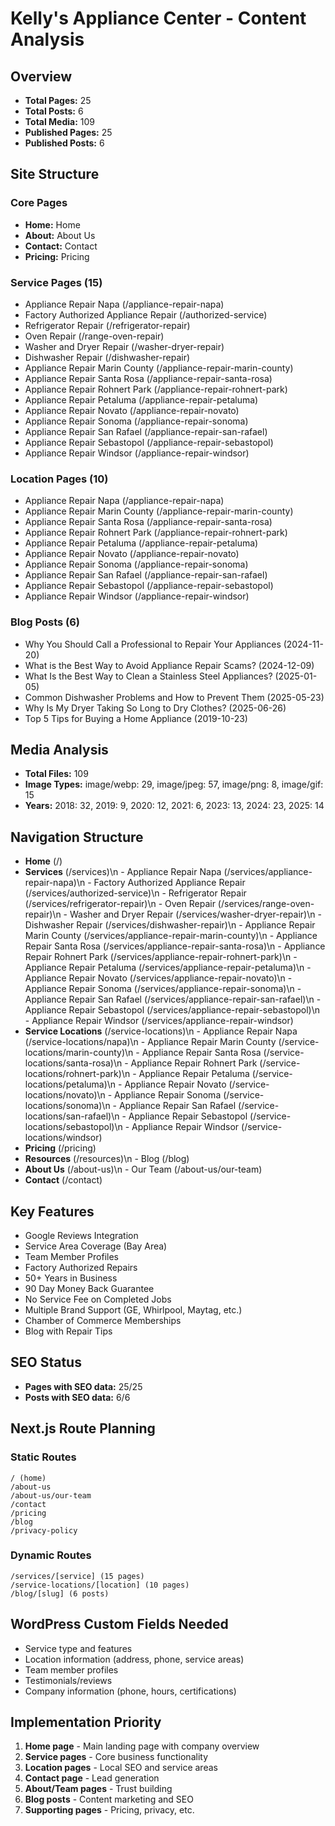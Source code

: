 # Kelly's Appliance Center - Content Analysis

## Overview
- **Total Pages:** 25
- **Total Posts:** 6
- **Total Media:** 109
- **Published Pages:** 25
- **Published Posts:** 6

## Site Structure

### Core Pages
- **Home:** Home
- **About:** About Us
- **Contact:** Contact
- **Pricing:** Pricing

### Service Pages (15)
- Appliance Repair Napa (/appliance-repair-napa)
- Factory Authorized Appliance Repair (/authorized-service)
- Refrigerator Repair (/refrigerator-repair)
- Oven Repair (/range-oven-repair)
- Washer and Dryer Repair (/washer-dryer-repair)
- Dishwasher Repair (/dishwasher-repair)
- Appliance Repair Marin County (/appliance-repair-marin-county)
- Appliance Repair Santa Rosa (/appliance-repair-santa-rosa)
- Appliance Repair Rohnert Park (/appliance-repair-rohnert-park)
- Appliance Repair Petaluma (/appliance-repair-petaluma)
- Appliance Repair Novato (/appliance-repair-novato)
- Appliance Repair Sonoma (/appliance-repair-sonoma)
- Appliance Repair San Rafael (/appliance-repair-san-rafael)
- Appliance Repair Sebastopol (/appliance-repair-sebastopol)
- Appliance Repair Windsor (/appliance-repair-windsor)

### Location Pages (10)
- Appliance Repair Napa (/appliance-repair-napa)
- Appliance Repair Marin County (/appliance-repair-marin-county)
- Appliance Repair Santa Rosa (/appliance-repair-santa-rosa)
- Appliance Repair Rohnert Park (/appliance-repair-rohnert-park)
- Appliance Repair Petaluma (/appliance-repair-petaluma)
- Appliance Repair Novato (/appliance-repair-novato)
- Appliance Repair Sonoma (/appliance-repair-sonoma)
- Appliance Repair San Rafael (/appliance-repair-san-rafael)
- Appliance Repair Sebastopol (/appliance-repair-sebastopol)
- Appliance Repair Windsor (/appliance-repair-windsor)

### Blog Posts (6)
- Why You Should Call a Professional to Repair Your Appliances (2024-11-20)
- What is the Best Way to Avoid Appliance Repair Scams? (2024-12-09)
- What Is the Best Way to Clean a Stainless Steel Appliances? (2025-01-05)
- Common Dishwasher Problems and How to Prevent Them (2025-05-23)
- Why Is My Dryer Taking So Long to Dry Clothes? (2025-06-26)
- Top 5 Tips for Buying a Home Appliance (2019-10-23)

## Media Analysis
- **Total Files:** 109
- **Image Types:** image/webp: 29, image/jpeg: 57, image/png: 8, image/gif: 15
- **Years:** 2018: 32, 2019: 9, 2020: 12, 2021: 6, 2023: 13, 2024: 23, 2025: 14

## Navigation Structure
- **Home** (/)
- **Services** (/services)\n  - Appliance Repair Napa (/services/appliance-repair-napa)\n  - Factory Authorized Appliance Repair (/services/authorized-service)\n  - Refrigerator Repair (/services/refrigerator-repair)\n  - Oven Repair (/services/range-oven-repair)\n  - Washer and Dryer Repair (/services/washer-dryer-repair)\n  - Dishwasher Repair (/services/dishwasher-repair)\n  - Appliance Repair Marin County (/services/appliance-repair-marin-county)\n  - Appliance Repair Santa Rosa (/services/appliance-repair-santa-rosa)\n  - Appliance Repair Rohnert Park (/services/appliance-repair-rohnert-park)\n  - Appliance Repair Petaluma (/services/appliance-repair-petaluma)\n  - Appliance Repair Novato (/services/appliance-repair-novato)\n  - Appliance Repair Sonoma (/services/appliance-repair-sonoma)\n  - Appliance Repair San Rafael (/services/appliance-repair-san-rafael)\n  - Appliance Repair Sebastopol (/services/appliance-repair-sebastopol)\n  - Appliance Repair Windsor (/services/appliance-repair-windsor)
- **Service Locations** (/service-locations)\n  - Appliance Repair Napa (/service-locations/napa)\n  - Appliance Repair Marin County (/service-locations/marin-county)\n  - Appliance Repair Santa Rosa (/service-locations/santa-rosa)\n  - Appliance Repair Rohnert Park (/service-locations/rohnert-park)\n  - Appliance Repair Petaluma (/service-locations/petaluma)\n  - Appliance Repair Novato (/service-locations/novato)\n  - Appliance Repair Sonoma (/service-locations/sonoma)\n  - Appliance Repair San Rafael (/service-locations/san-rafael)\n  - Appliance Repair Sebastopol (/service-locations/sebastopol)\n  - Appliance Repair Windsor (/service-locations/windsor)
- **Pricing** (/pricing)
- **Resources** (/resources)\n  - Blog (/blog)
- **About Us** (/about-us)\n  - Our Team (/about-us/our-team)
- **Contact** (/contact)

## Key Features
- Google Reviews Integration
- Service Area Coverage (Bay Area)
- Team Member Profiles
- Factory Authorized Repairs
- 50+ Years in Business
- 90 Day Money Back Guarantee
- No Service Fee on Completed Jobs
- Multiple Brand Support (GE, Whirlpool, Maytag, etc.)
- Chamber of Commerce Memberships
- Blog with Repair Tips

## SEO Status
- **Pages with SEO data:** 25/25
- **Posts with SEO data:** 6/6

## Next.js Route Planning

### Static Routes
```
/ (home)
/about-us
/about-us/our-team
/contact
/pricing
/blog
/privacy-policy
```

### Dynamic Routes
```
/services/[service] (15 pages)
/service-locations/[location] (10 pages)
/blog/[slug] (6 posts)
```

## WordPress Custom Fields Needed
- Service type and features
- Location information (address, phone, service areas)
- Team member profiles
- Testimonials/reviews
- Company information (phone, hours, certifications)

## Implementation Priority
1. **Home page** - Main landing page with company overview
2. **Service pages** - Core business functionality
3. **Location pages** - Local SEO and service areas
4. **Contact page** - Lead generation
5. **About/Team pages** - Trust building
6. **Blog posts** - Content marketing and SEO
7. **Supporting pages** - Pricing, privacy, etc.
